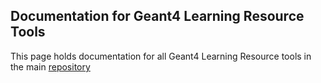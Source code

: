 ## Documentation for Geant4 Learning Resource Tools

This page holds documentation for all Geant4 Learning Resource tools in the main [repository](https://github.com/araujoarthur/geant4-learning-resources)
